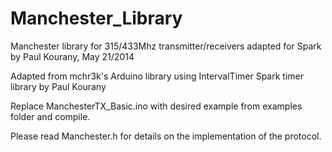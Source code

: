Manchester_Library
==================

Manchester library for 315/433Mhz transmitter/receivers adapted for Spark by Paul Kourany, May 21/2014

Adapted from mchr3k's Arduino library using IntervalTimer Spark timer library by Paul Kourany

Replace ManchesterTX_Basic.ino with desired example from examples folder and compile.

Please read Manchester.h for details on the implementation of the protocol.
